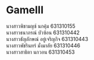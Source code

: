 # GameIII
นางสาวพิชามญช์ นกคุ้ม 631310155 \
นางสาวธนาภรณ์ บัวซ้อน 631310442\
นางสาวธัญลักษณ์ อยู่เจริญกิจ 631310443\
นางสาวพัชรินทร์ มั่งมาลัย 631310446\
นางสาวสาธิตา นกวอน 631310453
